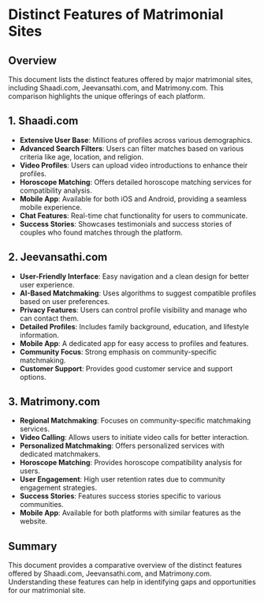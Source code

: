 # Distinct Features of Matrimonial Sites

## Overview
This document lists the distinct features offered by major matrimonial sites, including Shaadi.com, Jeevansathi.com, and Matrimony.com. This comparison highlights the unique offerings of each platform.

## 1. Shaadi.com
- **Extensive User Base**: Millions of profiles across various demographics.
- **Advanced Search Filters**: Users can filter matches based on various criteria like age, location, and religion.
- **Video Profiles**: Users can upload video introductions to enhance their profiles.
- **Horoscope Matching**: Offers detailed horoscope matching services for compatibility analysis.
- **Mobile App**: Available for both iOS and Android, providing a seamless mobile experience.
- **Chat Features**: Real-time chat functionality for users to communicate.
- **Success Stories**: Showcases testimonials and success stories of couples who found matches through the platform.

## 2. Jeevansathi.com
- **User-Friendly Interface**: Easy navigation and a clean design for better user experience.
- **AI-Based Matchmaking**: Uses algorithms to suggest compatible profiles based on user preferences.
- **Privacy Features**: Users can control profile visibility and manage who can contact them.
- **Detailed Profiles**: Includes family background, education, and lifestyle information.
- **Mobile App**: A dedicated app for easy access to profiles and features.
- **Community Focus**: Strong emphasis on community-specific matchmaking.
- **Customer Support**: Provides good customer service and support options.

## 3. Matrimony.com
- **Regional Matchmaking**: Focuses on community-specific matchmaking services.
- **Video Calling**: Allows users to initiate video calls for better interaction.
- **Personalized Matchmaking**: Offers personalized services with dedicated matchmakers.
- **Horoscope Matching**: Provides horoscope compatibility analysis for users.
- **User Engagement**: High user retention rates due to community engagement strategies.
- **Success Stories**: Features success stories specific to various communities.
- **Mobile App**: Available for both platforms with similar features as the website.

## Summary
This document provides a comparative overview of the distinct features offered by Shaadi.com, Jeevansathi.com, and Matrimony.com. Understanding these features can help in identifying gaps and opportunities for our matrimonial site.
